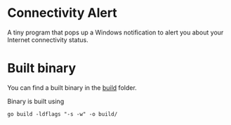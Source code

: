 # Connectivity Alert

A tiny program that pops up a Windows notification to alert you about your Internet connectivity status.

# Built binary
You can find a built binary in the [build](build) folder.

Binary is built using
```
go build -ldflags "-s -w" -o build/
```